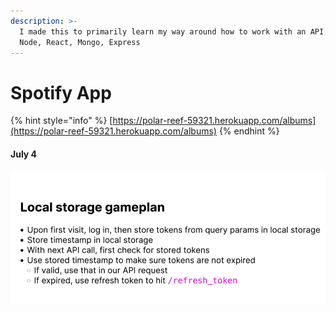 ```yaml
---
description: >-
  I made this to primarily learn my way around how to work with an API. Used
  Node, React, Mongo, Express
---
```


# Spotify App

{% hint style="info" %}
[https://polar-reef-59321.herokuapp.com/albums](https://polar-reef-59321.herokuapp.com/albums)
{% endhint %}

#### July 4&#x20;

![To prevent repeat logins on refresh](../.gitbook/assets/image.png)

